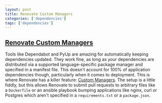 ```yaml
---
layout: post
title: Renovate Custom Managers
categories: ['dependencies']
tags: ['dependencies']
---
```


## [Renovate Custom Managers](https://docs.renovatebot.com/modules/manager/regex/)

Tools like Dependabot and PyUp are amazing for automatically keeping dependencies updated. They work fine, as long as your dependencies are distributed via a supported language-specific package manager and specified in a manifest file. This doesn't account for 100% of application dependencies though, particularly when it comes to deployment. This is where Renovate has a killer feature: [Custom Managers](https://docs.renovatebot.com/modules/manager/regex/). The setup is a little fiddly, but this allows Renovate to submit pull requests to arbitrary files like a `Dockerfile` or an ansible playbook bumping applications like nginx, curl or Postgres which aren't specified in a `requirements.txt` or a `package.json`.

